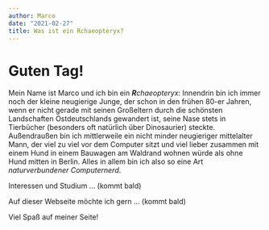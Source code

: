 ```yaml
---
author: Marco
date: "2021-02-27"
title: Was ist ein Rchaeopteryx?
---
```


# Guten Tag!

Mein Name ist Marco und ich bin ein _**R**chaeopteryx_:
Innendrin bin ich immer noch der kleine neugierige Junge, der schon in den frühen 80-er Jahren, wenn er nicht gerade mit seinen Großeltern durch die schönsten Landschaften Ostdeutschlands gewandert ist, seine Nase stets in Tierbücher (besonders oft natürlich über Dinosaurier) steckte. Außendraußen bin ich mittlerweile ein nicht minder neugieriger mittelalter Mann, der viel zu viel vor dem Computer sitzt und viel lieber zusammen mit einem Hund in einem Bauwagen am Waldrand wohnen würde als ohne Hund mitten in Berlin. Alles in allem bin ich also so eine Art _naturverbundener Computernerd_.

Interessen und Studium ... (kommt bald)

Auf dieser Webseite möchte ich gern ... (kommt bald)

Viel Spaß auf meiner Seite!
